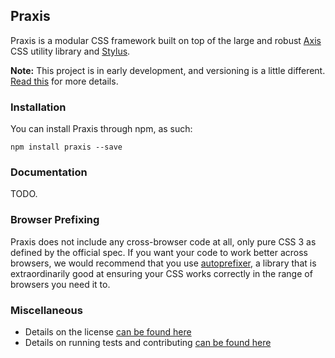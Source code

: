 Praxis
------

Praxis is a modular CSS framework built on top of the large and robust [Axis](https://github.com/jenius/axis) CSS utility library and [Stylus](https://github.com/stylus/stylus).

**Note:** This project is in early development, and versioning is a little different. [Read this](http://markup.im/#q4_cRZ1Q) for more details.

### Installation

You can install Praxis through npm, as such:

```
npm install praxis --save
```

### Documentation

TODO.

### Browser Prefixing

Praxis does not include any cross-browser code at all, only pure CSS 3 as defined by the official spec. If you want your code to work better across browsers, we would recommend that you use [autoprefixer](https://github.com/postcss/autoprefixer), a library that is extraordinarily good at ensuring your CSS works correctly in the range of browsers you need it to.

### Miscellaneous

- Details on the license [can be found here](license.md)
- Details on running tests and contributing [can be found here](contributing.md)

